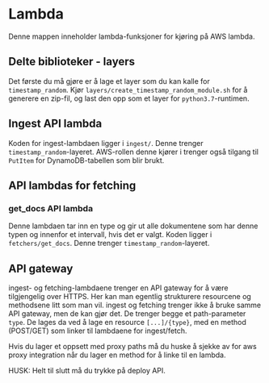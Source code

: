 # Lambda
Denne mappen inneholder lambda-funksjoner for kjøring på AWS lambda. 
## Delte biblioteker - layers
Det første du må gjøre er å lage et layer som du kan kalle for ```timestamp_random```. Kjør ```layers/create_timestamp_random_module.sh``` for å generere en zip-fil, og last den opp som et layer for ```python3.7```-runtimen.


## Ingest API lambda
Koden for ingest-lambdaen ligger i ```ingest/```. Denne trenger ```timestamp_random```-layeret. AWS-rollen denne kjører i trenger også tilgang til ```PutItem``` for DynamoDB-tabellen som blir brukt.


## API lambdas for fetching
### get_docs API lambda
Denne lambdaen tar inn en type og gir ut alle dokumentene som har denne typen og innenfor et intervall, hvis det er valgt.
Koden ligger i ```fetchers/get_docs```. Denne trenger ```timestamp_random```-layeret. 


## API gateway
ingest- og fetching-lambdaene trenger en API gateway for å være tilgjengelig over HTTPS. Her kan man egentlig strukturere resourcene og methodsene litt som man vil. ingest og fetching trenger ikke å bruke samme API gateway, men de kan gjør det. De trenger begge et path-parameter ```type```. De lages da ved å lage en resource ```[...]/{type}```, med en method (POST/GET) som linker til lambdaene for ingest/fetch.

Hvis du lager et oppsett med proxy paths må du huske å sjekke av for aws proxy integration når du lager en method for å linke til en lambda.

HUSK: Helt til slutt må du trykke på deploy API.
